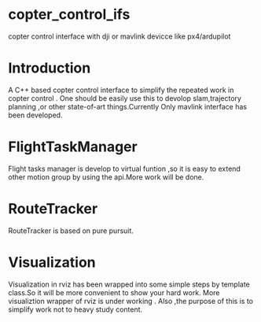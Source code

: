 # copter_control_ifs
copter control interface with dji or mavlink devicce like px4/ardupilot

# Introduction
A C++ based copter control interface to simplify the repeated work in copter control . One should be easily use this to devolop slam,trajectory planning ,or other state-of-art things.Currently Only mavlink interface has been developed.


# FlightTaskManager

Flight tasks manager is develop to virtual funtion ,so it is easy to extend other motion group by using the api.More work will be done.

# RouteTracker

RouteTracker is based on pure pursuit.

# Visualization
Visualization in rviz has been wrapped into some simple steps by template class.So it will be more convenient to show your hard work.
More visualiztion wrapper of rviz  is under working . Also ,the purpose of this is to simplify work not to heavy study content.


